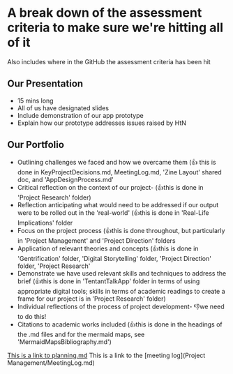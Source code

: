 # A break down of the assessment criteria to make sure we're hitting all of it
Also includes where in the GitHub the assessment criteria has been hit
## Our Presentation
- 15 mins long
- All of us have designated slides
- Include demonstration of our app prototype
- Explain how our prototype addresses issues raised by HtN
## Our Portfolio
- Outlining challenges we faced and how we overcame them (👍 this is done in KeyProjectDecisions.md, MeetingLog.md, 'Zine Layout' shared doc, and 'AppDesignProcess.md'
- Critical reflection on the context of our project- (👍this is done in 'Project Research' folder)
- Reflection anticipating what would need to be addressed if our output were to be rolled out in the 'real-world' (👍this is done in 'Real-Life Implications' folder
- Focus on the project process (👍this is done throughout, but particularly in 'Project Management' and 'Project Direction' folders
- Application of relevant theories and concepts (👍this is done in 'Gentrification' folder, 'Digital Storytelling' folder, 'Project Direction' folder, 'Project Research'
- Demonstrate we have used relevant skills and techniques to address the brief (👍this is done in 'TentantTalkApp' folder in terms of using appropriate digital tools; skills in terms of academic readings to create a frame for our project is in 'Project Research' folder)
- Individual reflections of the process of project development- 👎we need to do this! 
- Citations to academic works included (👍this is done in the headings of the .md files and for the mermaid maps, see 'MermaidMapsBibliography.md')

[This is a link to planning.md](Planning.md)
This is a link to the [meeting log](Project Management/MeetingLog.md)

